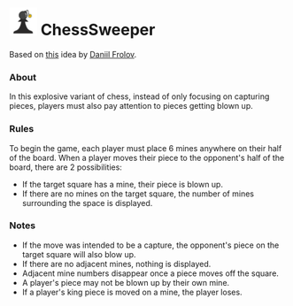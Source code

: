 # <img src="./img/logo.png" alt="ChessSweeper Logo" width="50"/> ChessSweeper 

Based on [this](https://www.chessvariants.com/rules/minesweeper-chess) idea by [Daniil Frolov](https://www.chessvariants.com/who/flowermann).

### About

In this explosive variant of chess, instead of only focusing on capturing pieces, players must also pay attention to pieces getting blown up. 

### Rules

To begin the game, each player must place 6 mines anywhere on their half of the board. When a player moves their piece to the opponent's half of the board, there are 2 possibilities:
- If the target square has a mine, their piece is blown up. 
- If there are no mines on the target square, the number of mines surrounding the space is displayed. 

### Notes

- If the move was intended to be a capture, the opponent's piece on the target square will also blow up.
- If there are no adjacent mines, nothing is displayed. 
- Adjacent mine numbers disappear once a piece moves off the square.
- A player's piece may not be blown up by their own mine.
- If a player's king piece is moved on a mine, the player loses.